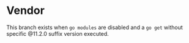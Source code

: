 # Vendor

This branch exists when `go modules` are disabled and a `go get` without specific @11.2.0 suffix version executed. 